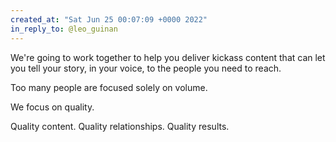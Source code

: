```yaml
---
created_at: "Sat Jun 25 00:07:09 +0000 2022"
in_reply_to: @leo_guinan
---
```


We're going to work together to help you deliver kickass content that can let you tell your story, in your voice, to the people you need to reach.

Too many people are focused solely on volume.

We focus on quality.

Quality content. Quality relationships. Quality results.